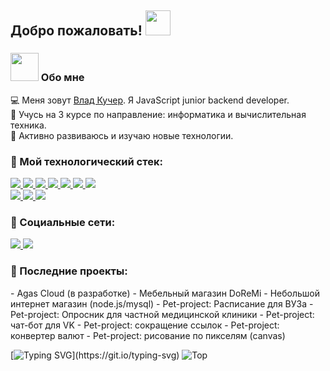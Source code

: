 <h2> Добро пожаловать! <img src="https://github.com/claytonjhamilton/claytonjhamilton/blob/main/images/waving_hand.gif" width="40px"> </h2>

<h3>
 <img src="https://github.com/TheDudeThatCode/TheDudeThatCode/blob/master/Assets/Developer.gif" width="45px"> Обо мне  
</h3> 
 
💻 Меня зовут <a href="https://vk.com/c_o_d_e_r" target="_blank">Влад Кучер</a>. Я JavaScript junior backend developer.   
💼 Учусь на 3 курсе по направление: информатика и вычислительная техника.   
 🚀 Активно развиваюсь и изучаю новые технологии.  
 
 
<h3>🔧 Мой технологический стек: </h3>
<p>
  <a href="https://html.com/" target="_blank">
    <img src="https://img.shields.io/badge/HTML-E34F26?style=for-the-badge&logo=HTML5&logoColor=white">
  </a>
  <a href="https://www.w3schools.com/css/" target="_blank">
    <img src="https://img.shields.io/badge/CSS-1572B6?style=for-the-badge&logo=CSS3&logoColor=white">
  </a>
  <a href="https://www.javascript.com/" target="_blank">
    <img src="https://img.shields.io/badge/JavaScript-323330?style=for-the-badge&logo=javascript&logoColor=F7DF1E">
  </a>
  <a href="https://nodejs.org/en/" target="_blank">
    <img src="https://img.shields.io/badge/NODE.JS-339933?style=for-the-badge&logo=Node.js&logoColor=white">
  </a>
  <a href="https://www.json.org/json-en.html" target="_blank">
    <img src="https://img.shields.io/badge/JSON-000000?style=for-the-badge&logo=JSON&logoColor=white">
  </a> 
  <a href="https://code.visualstudio.com/" target="_blank">
    <img src="https://img.shields.io/badge/VS%20Code-007ACC?&style=for-the-badge&logo=visual-studio-code&logoColor=white">
  </a>
  <a href="https://www.google.com/intl/en_in/chrome/" target="_blank">
    <img src="https://img.shields.io/badge/google%20chrome-4285F4?&style=for-the-badge&logo=google%20chrome&logoColor=white">
  </a>
  <br>
  <a href="https://socket.io/" target="_blank">
    <img src="https://img.shields.io/badge/socket.io-12976e?&style=for-the-badge&logo=socket.io&logoColor=white">
  </a> 
  <a href="https://expressjs.com/" target="_blank">
    <img src="https://img.shields.io/badge/express.js-000000?&style=for-the-badge&logo=Express&logoColor=white">
  </a>
  <a href="https://www.mongodb.com/" target="_blank">
    <img src="https://img.shields.io/badge/mongodb-3a7c4a.svg?&style=for-the-badge&logo=mongodb&logoColor=white">
  </a> 
</p>
 
<h3> 🤝 Социальные сети: </h3>
  <p>
    <a href="https://vk.com/c_o_d_e_r" target="_blank">
      <img src="https://img.shields.io/badge/vk-146bc2?&style=for-the-badge&logo=vk&logoColor=white">
    </a>
    <a href="https://wa.me/79854280745" target="_blank">
      <img src="https://img.shields.io/badge/WhatsApp-12976e?&style=for-the-badge&logo=whatsapp&logoColor=white">
    </a>
  </p>
</h1>

<h3> 📄 Последние проекты: </h3>
- Agas Cloud (в разработке)
- Мебельный магазин DoReMi
- Небольшой интернет магазин (node.js/mysql)
- Pet-project: Расписание для ВУЗа
- Pet-project: Опросник для частной медицинской клиники
- Pet-project: чат-бот для VK
- Pet-project: сокращение ссылок
- Pet-project: конвертер валют
- Pet-project: рисование по пикселям (canvas)
 

[![Typing SVG](https://readme-typing-svg.herokuapp.com?color=%2336BCF7&lines=Используемые+языки:)](https://git.io/typing-svg)  
![Top](https://github-readme-stats.vercel.app/api/top-langs/?username=vlador15&layout=compact)  
